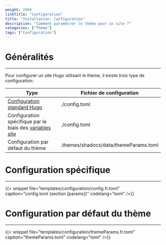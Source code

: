 ```yaml
---
weight: 2000
linkTitle: "Configuration"
title: "Installation: Configuration"
description: "Comment paramétrer le thème pour un site ?"
categories: ["Thème"]
tags: ["Configuration"]
---
```


# Généralités
---

Pour configurer un site Hugo utilisant le thème, il existe trois type de configuration:

| Type | Fichier de configuration |
| ---- | ------------------------ |
| [Configuration standard Hugo](https://gohugo.io/getting-started/configuration/) | ./config.toml |
| Configuration spécifique par le biais des [variables site](https://gohugo.io/variables/site/) | ./config.toml |
| Configuration par défaut du thème | .themes/shadocs/data/themeParams.toml |

# Configuration spécifique
---

{{< snippet
    file="templates/configuration/config.fr.toml"
    caption="config.toml (section [params])"
    codelang="toml"
/>}}

# Configuration par défaut du thème
---

{{< snippet
    file="templates/configuration/themeParams.fr.toml"
    caption="themeParams.toml"
    codelang="toml"
/>}}
